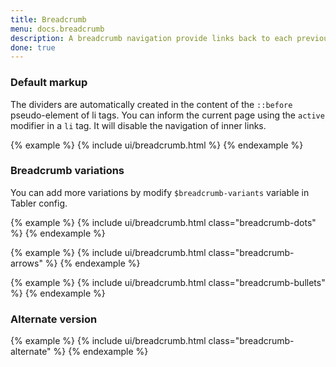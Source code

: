 ```yaml
---
title: Breadcrumb
menu: docs.breadcrumb
description: A breadcrumb navigation provide links back to each previous page the user navigated through, and shows the user's current location in a website.
done: true
---
```


### Default markup

The dividers are automatically created in the content of the `::before` pseudo-element of li tags. You can inform the current page using the `active` modifier in a `li` tag. It will disable the navigation of inner links.

{% example %}
{% include ui/breadcrumb.html %}
{% endexample %}

### Breadcrumb variations

You can add more variations by modify `$breadcrumb-variants` variable in Tabler config.

{% example %}
{% include ui/breadcrumb.html class="breadcrumb-dots" %}
{% endexample %}

{% example %}
{% include ui/breadcrumb.html class="breadcrumb-arrows" %}
{% endexample %}

{% example %}
{% include ui/breadcrumb.html class="breadcrumb-bullets" %}
{% endexample %}

### Alternate version

{% example %}
{% include ui/breadcrumb.html class="breadcrumb-alternate" %}
{% endexample %}
